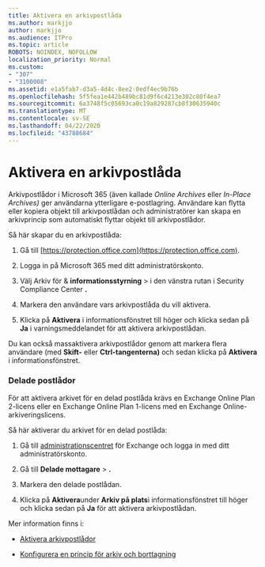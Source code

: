 ```yaml
---
title: Aktivera en arkivpostlåda
ms.author: markjjo
author: markjjo
ms.audience: ITPro
ms.topic: article
ROBOTS: NOINDEX, NOFOLLOW
localization_priority: Normal
ms.custom:
- "307"
- "3100008"
ms.assetid: e1a5fab7-d3a5-4d4c-8ee2-0edf4ec9b76b
ms.openlocfilehash: 5f5fea1e442b489bc81d9f6c4213e302c80f4ea7
ms.sourcegitcommit: 6a3748f5c05693ca0c19a829287cb8f30635940c
ms.translationtype: MT
ms.contentlocale: sv-SE
ms.lasthandoff: 04/22/2020
ms.locfileid: "43788684"
---
```

# <a name="enable-an-archive-mailbox"></a>Aktivera en arkivpostlåda

Arkivpostlådor i Microsoft 365 (även kallade *Online Archives* eller *In-Place Archives)* ger användarna ytterligare e-postlagring. Användare kan flytta eller kopiera objekt till arkivpostlådan och administratörer kan skapa en arkivprincip som automatiskt flyttar objekt till arkivpostlådor.
  
Så här skapar du en arkivpostlåda:
  
1. Gå till [https://protection.office.com](https://protection.office.com).

2. Logga in på Microsoft 365 med ditt administratörskonto.

3. Välj Arkiv för &amp; **informationsstyrning** \> i den vänstra rutan i Security Compliance Center **.**

4. Markera den användare vars arkivpostlåda du vill aktivera.

5. Klicka på **Aktivera** i informationsfönstret till höger och klicka sedan på **Ja** i varningsmeddelandet för att aktivera arkivpostlådan.

Du kan också massaktivera arkivpostlådor genom att markera flera användare (med **Skift-** eller **Ctrl-tangenterna)** och sedan klicka på **Aktivera** i informationsfönstret.
  
### <a name="shared-mailboxes"></a>Delade postlådor

För att aktivera arkivet för en delad postlåda krävs en Exchange Online Plan 2-licens eller en Exchange Online Plan 1-licens med en Exchange Online-arkiveringslicens.  

Så här aktiverar du arkivet för en delad postlåda:

1. Gå till [administrationscentret](https://outlook.office365.com/ecp) för Exchange och logga in med ditt administratörskonto.

2. Gå till **Delade mottagare** > **.**

3. Markera den delade postlådan.

4. Klicka på **Aktivera**under **Arkiv på plats**i informationsfönstret till höger och klicka sedan på **Ja** för att aktivera arkivpostlådan.

Mer information finns i:
  
- [Aktivera arkivpostlådor](https://docs.microsoft.com/office365/securitycompliance/enable-archive-mailboxes)

- [Konfigurera en princip för arkiv och borttagning](https://docs.microsoft.com//office365/securitycompliance/set-up-an-archive-and-deletion-policy-for-mailboxes)

